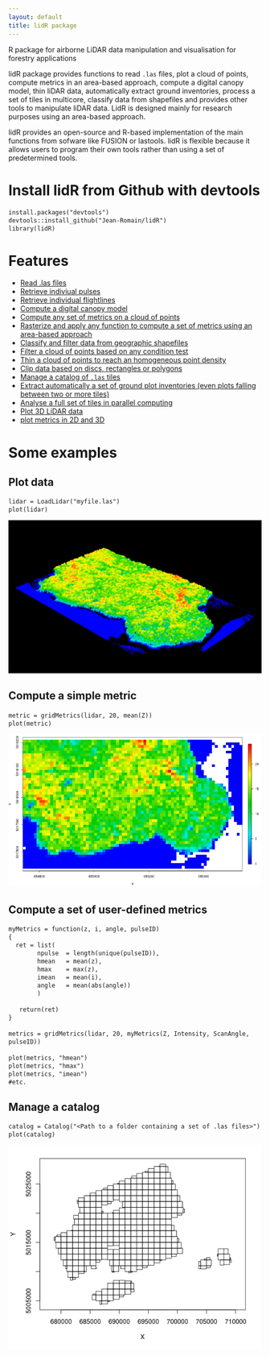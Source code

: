 ```yaml
---
layout: default
title: lidR package
---
```


R package for airborne LiDAR data manipulation and visualisation for forestry applications

lidR package provides functions to read `.las` files, plot a cloud of points, compute metrics in an area-based approach, compute a digital canopy model, thin liDAR data, automatically extract ground inventories, process a set of tiles in multicore, classify data from shapefiles and provides other tools to manipulate liDAR data. LidR is designed mainly for research purposes using an area-based approach.

lidR provides an open-source and R-based implementation of the main functions from sofware like FUSION or lastools. lidR is flexible because it allows users to program their own tools rather than using a set of predetermined tools.

# Install lidR from Github with devtools

    install.packages("devtools")
    devtools::install_github("Jean-Romain/lidR")
    library(lidR)
    
# Features 

- [Read .las files](loadLidar.html)
- [Retrieve indiviual pulses](loadLidar.html#dynamically-computed-field)
- [Retrieve individual flightlines](loadLidar.html#dynamically-computed-fields)
- [Compute a digital canopy model](canopy.html)
- [Compute any set of metrics on a cloud of points](gridMetrics.html#cloudmetrics)
- [Rasterize and apply any function to compute a set of metrics using an area-based approach](gridMetrics.html)
- [Classify and filter data from geographic shapefiles](classifyFromShapefile.html)
- [Filter a cloud of points based on any condition test](extract.html)
- [Thin a cloud of points to reach an homogeneous point density](thin.html)
- [Clip data based on discs, rectangles or polygons](clip.html)
- [Manage a catalog of `.las` tiles](catalog.thml)
- [Extract automatically a set of ground plot inventories (even plots falling between two or more tiles)](catalog.html#extract-a-ground-inventory)
- [Analyse a full set of tiles in parallel computing](catalog.html)
- [Plot 3D LiDAR data](plotLidar.html)
- [plot metrics in 2D and 3D](gridMetrics.html)
    
# Some examples
    
    
## Plot data

	lidar = LoadLidar("myfile.las")
	plot(lidar)

![](images/plot3d_1.jpg)

## Compute a simple metric

    metric = gridMetrics(lidar, 20, mean(Z))
    plot(metric)

![](images/gridMetrics-mean.jpg)
    
## Compute a set of user-defined metrics

    myMetrics = function(z, i, angle, pulseID)
    {
      ret = list(
            npulse  = length(unique(pulseID)),
            hmean   = mean(z),
            hmax    = max(z),
            imean   = mean(i),
            angle   = mean(abs(angle))
            )

       return(ret)
    }
    
    metrics = gridMetrics(lidar, 20, myMetrics(Z, Intensity, ScanAngle, pulseID))

    plot(metrics, "hmean")
    plot(metrics, "hmax")
    plot(metrics, "imean")
    #etc.
    
## Manage a catalog

    catalog = Catalog("<Path to a folder containing a set of .las files>")
    plot(catalog)
    
![](images/catalog.png)


